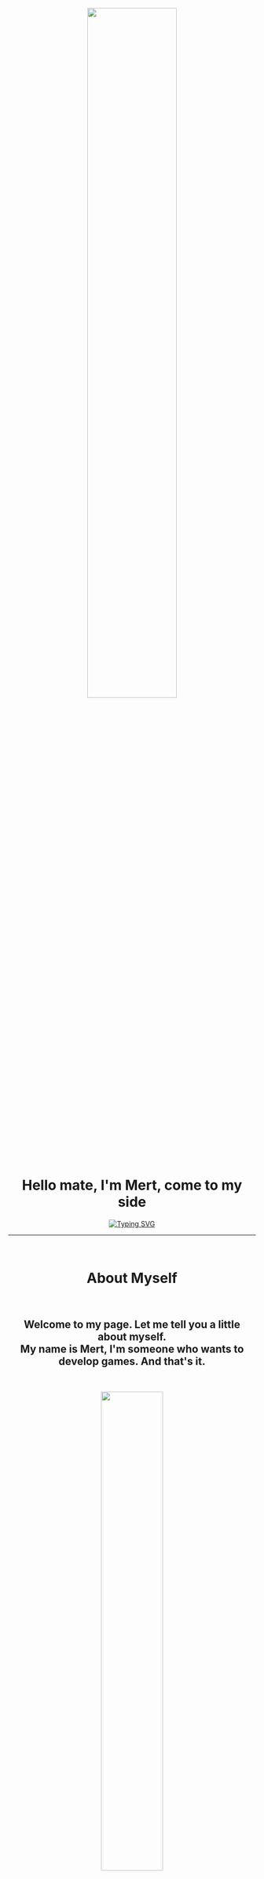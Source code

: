 <p align="center">
 
<img align-item="center" src="https://media.giphy.com/media/iH0f2FRLJSiAKbmfGZ/giphy.gif" width="60%" height="60%" class="giphy-embed">
<p>  
<h1 align="center">Hello mate, I'm Mert, come to my side</h1>  
 
<p align="center">
 <a href="https://git.io/typing-svg"><img src="https://readme-typing-svg.herokuapp.com?font=Silkscreen&pause=1000&color=36F700&background=FF008D00&center=true&vCenter=true&width=500&lines=Game+Desinger;Designer;Photomontagist;Video+Editor" alt="Typing SVG" /></a> 
</p> 
<hr/> 
<br> 
<h1 align="center">About Myself</h1>
<br>
<h2 align="center">Welcome to my page. Let me tell you a little about myself.
<br>
My name is Mert, I'm someone who wants to develop games. And that's it.</h2>
<br>
<p align="center">
<img align-item="center" src="https://media.giphy.com/media/RLK2SQ1cndlTd4oA7l/giphy.gif" width="50%" height="50%" class="giphy-embed">
 </p>
<br> 

## &nbsp;Connect with Me 
<p align="center">
<br>
<a href="https://www.linkedin.com/in/mustafa-mert-g%C3%B6kdeniz-97892b219/"><img src="https://img.shields.io/badge/linkedin-%230077B5.svg?&style=for-the-badge&logo=linkedin&logoColor=white" alt="LinkedIn" /></a>&nbsp;
</p>
<br>
<p align="center">
<img align-item="center" src="https://media.giphy.com/media/chICfOgH8ib16/giphy.gif" width="40%" height="40%" class="giphy-embed">
<p>  
<details> 
  <summary><b>GitHub Stats</b></summary> 
  <br>
    <p align="center"><img src="https://github-readme-streak-stats.herokuapp.com/?user=mertokolo&theme=algolia" alt="mertokolo"  /></p>
    <p></p>
</details>

